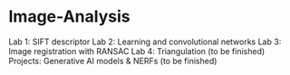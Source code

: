 # Image-Analysis
   Lab 1: SIFT descriptor
   Lab 2: Learning and convolutional networks
 	 Lab 3: Image registration with RANSAC
 	 Lab 4: Triangulation (to be finished)
   Projects: Generative AI models & NERFs (to be finished)
